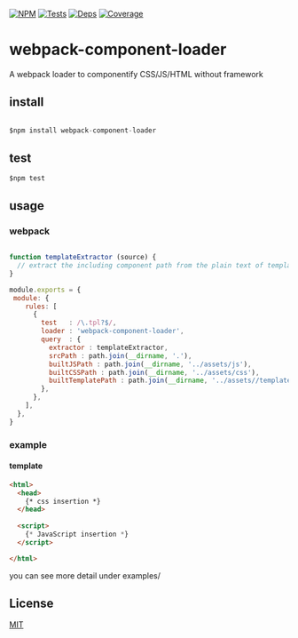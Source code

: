[![NPM][npm]][npm-url]
[![Tests][build]][build-url]
[![Deps][deps]][deps-url]
[![Coverage][cover]][cover-url]

# webpack-component-loader
A webpack loader to componentify CSS/JS/HTML without framework

## install
```javascript

$npm install webpack-component-loader

```
## test
```
$npm test
```

## usage

### webpack

```js

function templateExtractor (source) {
  // extract the including component path from the plain text of template
}

module.exports = {
 module: {
    rules: [
      {
        test   : /\.tpl?$/,
        loader : 'webpack-component-loader',
        query  : {
          extractor : templateExtractor,
          srcPath : path.join(__dirname, '.'),
          builtJSPath : path.join(__dirname, '../assets/js'),
          builtCSSPath : path.join(__dirname, '../assets/css'),
          builtTemplatePath : path.join(__dirname, '../assets//templates'),
        },
      },
    ],
  },
}
```

### example

#### template

```html
<html>
  <head>
    {* css insertion *}
  </head>
  
  <script>
    {* JavaScript insertion *}
  </script>

</html>

```
you can see more detail under examples/

## License

[MIT](http://opensource.org/licenses/MIT)



[npm]: https://img.shields.io/npm/v/webpack-component-loader.svg
[npm-url]: https://www.npmjs.com/package/webpack-component-loader

[deps]: https://david-dm.org/nicholaslee119/webpack-component-loader/dev-status.svg
[deps-url]: https://david-dm.org/nicholaslee119/webpack-component-loader?type=dev

[cover]: https://coveralls.io/repos/github/nicholaslee119/webpack-component-loader/badge.svg?branch=master
[cover-url]: https://coveralls.io/github/nicholaslee119/webpack-component-loader?branch=master


[build]: https://travis-ci.org/nicholaslee119/webpack-component-loader.svg?branch=master
[build-url]: https://travis-ci.org/nicholaslee119/webpack-component-loader
